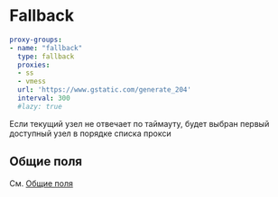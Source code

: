 # Fallback

```{.yaml linenums="1"}
proxy-groups:
- name: "fallback"
  type: fallback
  proxies:
  - ss
  - vmess
  url: 'https://www.gstatic.com/generate_204'
  interval: 300
  #lazy: true
```

Если текущий узел не отвечает по таймауту, будет выбран первый доступный узел в порядке списка прокси

## Общие поля

См. [Общие поля](./index.md) 